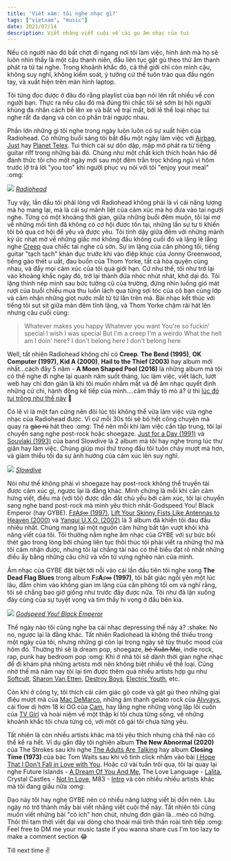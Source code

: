 ```yaml
---
title: 'Viết xàm: tôi nghe nhạc gì?'
tags: ["vietxam", "music"]
date: 2021/07/14
description: Viết nhăng viết cuội về cái gu âm nhạc của tui
---
```


Nếu có người nào đó bất chợt đi ngang nơi tôi làm việc, hình ảnh mà họ sẽ luôn nhìn thấy là một cậu thanh niên, đầu liên tục gật gù theo thứ âm thanh phát ra từ tai nghe. Trong khoảnh khắc đó, cả thế giới chỉ còn mình cậu, không suy nghĩ, không kiểm soát, ý tưởng cứ thế tuôn trào qua đầu ngón tay, và xuất hiện trên màn hình laptop.

Tôi từng đọc được ở đâu đó rằng playlist của bạn nói lên rất nhiều về con người bạn. Thực ra nếu câu đó mà đúng thì chắc tôi sẽ sớm bị hội người khùng đa nhân cách bế lên xe và bắt về trại mất, bởi lẽ thể loại nhạc tui nghe rất đa dạng và còn có phần trái ngược nhau.

Phần lớn những gì tôi nghe trong ngày luôn luôn có sự xuất hiện của Radiohead. Có những buổi sáng tôi bắt đầu một ngày làm việc với [Airbag][airbag], [Just][just] hay [Planet Telex][planet_telex]. Tui thích cái sự dồn dập, mập mờ phát ra từ tiếng guitar riff trong những bài đó. Chúng như một chất kích thích hoàn hảo để đánh thức tôi cho một ngày mới sau một đêm trằn trọc không ngủ vì hôm trước lỡ trả lời "you too" khi người phục vụ nói với tôi "enjoy your meal" :omg:

![](radiohead.jpg)
*[Radiohead](https://en.wikipedia.org/wiki/Radiohead)*

Tuy vậy, lần đầu tôi phải lòng với Radiohead không phải là vì cái năng lượng mà họ mang lại, mà là cái sự mãnh liệt của cảm xúc mà họ đưa vào tai người nghe. Từng có một khoảng thời gian, giữa những buổi đêm muộn, tôi lại mơ về những mối tình đã không có cơ hội được tồn tại, những lần sự tự ti khiến tôi bỏ qua cơ hội để yêu và được yêu. Tôi tỉnh dậy giữa đêm với những mảnh ký ức nhạt mờ về những giấc mơ không đầu không cuối đó và lặng lẽ lắng nghe [Creep][creep] qua chiếc tai nghe cũ sờn. Sự im lặng của căn phòng tối, tiếng guitar "tạch tạch" khàn đục trước khi vào điệp khúc của Jonny Greenwood, tiếng gào thét u uất, đau buồn của Thom Yorke, tất cả hòa quyện cùng nhau, và đẩy mọi cảm xúc của tôi quá giới hạn. Cứ như thế, tôi như trở lại vào khoảng khắc ngày đó, trở lại thành đứa nhóc nhút nhát, khờ dại đó. Tôi lặng thinh nép mình sau bức tường cũ của trường, đứng nhìn luồng gió mát rượi của buổi chiều mua thu luồn lách qua từng sợi tóc của cô bạn cùng lớp và cảm nhận những giọt nước mắt từ từ lăn trên má. Bài nhạc kết thúc với tiếng tôi sụt sịt giữa màn đêm tĩnh lặng, và Thom Yorke chậm rãi hát lên nhưng câu cuối cùng:

> Whatever makes you happy
Whatever you want
You're so fuckin' special
I wish I was special
But I'm a creep
I'm a weirdo
What the hell am I doin' here?
I don't belong here
I don't belong here

Well, tất nhiên Radiohead không chỉ có **Creep**. **The Bend (1995)**, **OK Computer (1997)**, **Kid A (2000)**, **Hail to the Thief (2003)** hay album mới nhất...cách đây 5 năm - **A Moon Shaped Pool (2016)** là những album mà tôi có thể nghe đi nghe lại quanh năm suốt tháng, lúc làm việc, viết lách, lướt web hay chỉ đơn giản là khi tôi muốn nhắm mắt và để âm nhạc quyết định những cử chỉ, hành động kế tiếp của mình....cảm thấy tò mò á? ừ thì [lúc đó tui trông như thế này][lotus_flower] :troll:

Có lẽ vì là một fan cứng nên đôi lúc tôi không thể vừa làm việc vừa nghe nhạc của Radiohead được. Vì cứ mỗi 30s tôi sẽ bỏ hết công chuyện mà quay ra ~~gào rú~~ hát theo :omg: Thế nên mỗi khi làm việc cần tập trung, tôi lại chuyển sang nghe post-rock hoặc shoegaze. [Just for a Day (1991)][just_for_a_day] và [Souvlaki (1993)][souvlaki] của band Slowdive là 2 album mà tôi hay nghe trong lúc thư giãn hay làm việc. Chúng giúp mọi thứ trong đầu tôi tuôn chảy mượt mà hơn, và giảm thiểu tối đa sự ảnh hưởng của cảm xúc lên suy nghĩ.

![](slowdive.jpeg)
*[Slowdive](https://en.wikipedia.org/wiki/Slowdive)*

Nói như thế không phải vì shoegaze hay post-rock không thể truyền tải được cảm xúc gì, ngược lại là đằng khác. Minh chứng là mỗi khi cần cảm hứng viết, điều mà (với tôi) được dẫn đắt chủ yếu bởi cảm xúc, tôi lại chuyển sang nghe band post-rock mà mình yêu thích nhất-Godspeed You! Black Emperor (hay GYBE). [F♯A♯∞ (1997)][F#A#Inf], [Lift Your Skinny Fists Like Antennas to Heaven (2000)][LYSFLATH] và [Yanqui U.X.O. (2002)][YUXO] là 3 album đã khiến tôi đau đầu nhiều nhất. Chúng mang lại một nguồn cảm hứng bất tận vượt khỏi khả năng viết của tôi. Tôi thường nằm nghe âm nhạc của GYBE với sự bức bối thét gào trong lòng bởi chúng liên tục thôi thúc tôi phải viết ra những thứ mà tôi cảm nhận được, nhưng tôi lại chẳng tài nào có thể biểu đạt rõ nhất những điều ấy bằng những câu chữ và vốn từ vựng nghèo nàn của mình.

Âm nhạc của GYBE đặt biệt tới nỗi vào cái lần đầu tiên tôi nghe xong **The Dead Flag Blues** trong album **F♯A♯∞ (1997)**, tôi bất giác ngồi yên một lúc lâu, đắm chìm vào không gian im lặng của căn phòng tối om và nghĩ rằng, tôi sẽ chẳng bao giờ giống như trước đây được nữa. Tôi như đã lặn xuống đáy cùng của sự tuyệt vọng và tìm thấy hi vọng ở đầu bên kia.

![](gybe.jpg)
*[Godspeed You! Black Emperor](https://en.wikipedia.org/wiki/Godspeed_You!_Black_Emperor)*

Thế ngày nào tôi cũng nghe ba cái nhạc depressing thế này á? :shake: No no, ngược lại là đằng khác. Tất nhiên Radiohead là không thể thiếu trong một ngày của tôi, nhưng những gì còn lại trong ngày sẽ tùy thuộc mood của hôm đó. Thường thì sẽ là dream pop, shoegaze, ~~bé Xuân Mai~~, indie rock, rap, punk hay bedroom pop :omg: Khi ở nhà tôi sẽ dành thời gian nghe nhạc để đi khám phá những artists mới nên không biệt nhiều về thể loại. Cũng nhờ thế mà năm nay tôi lại tìm được thêm quá nhiều artists hợp gu như [Softcult][softcult], [Sharon Van Etten][sharon_van_etten], [Destroy Boys][destroy_boys], [Electric Youth][electric_youth], etc.

Còn khi ở công ty, tôi thích cái cảm giác gõ code và gật gù theo những giai điệu mượt mà của [Mac DeMarco][MKOW], những âm thanh gelato rock của [Alvvays][archie_mary_me], cái flow dị hợm 18 kí OG của [Cam][them_mot_dau_phay], hay lắng nghe những vòng lặp lôi cuốn của [TV Girl][lovers_rock] và hoài niệm về một thập kỉ tôi chưa từng sống, về những khoảnh khắc tôi chưa từng có, với một cô gái tôi chưa từng yêu.

Tất nhiên là còn nhiều artists khác mà tôi yêu thích nhưng chả thể nào có thể kể ra hết. Ví dụ gần đây tôi nghiện album **The New Abnormal (2020)** của The Strokes sau khi nghe [The Adults Are Talking][the_adults_are_talking] hay album **Closing Time (1973)** của bác Tom Waits sau khi vô tình click nhầm vào bài [I Hope That I Don't Fall in Love with You][IHTIDFILWY]. Hoặc cứ vài tuần trôi qua, tôi lại quay lại nghe Future Islands - [A Dream Of You And Me][a_dream_of_you_and_me], The Love Language - [Lalita][lalita], Crystal Castles - [Not In Love][not_in_love], M83 - [Intro][intro] và còn nhiều nhiều artists khác mà tôi đang giấu nữa :omg:

Dạo này tôi hay nghe GYBE nên có nhiều năng lượng viết bị dồn nén. Lâu ngày nó trở thành mấy bài viết nhăng viết cuội thế này. Tất nhiên tôi cũng muốn viết những bài "có ích" hơn chút, nhưng đơn giản là...méo có hứng. Thôi thì tạm thời viết đại vài dòng cho thoái mái tinh thần roài tính tiếp :omg: Feel free to DM me your music taste if you wanna share cus I'm too lazy to make a comment section :joy:

Till next time :v:

[airbag]: https://www.youtube.com/watch?v=jNY_wLukVW0
[just]: https://www.youtube.com/watch?v=oIFLtNYI3Ls
[planet_telex]: https://www.youtube.com/watch?v=09EsZXrKEP4
[creep]: https://www.youtube.com/watch?v=XFkzRNyygfk
[lotus_flower]: https://www.youtube.com/watch?v=cfOa1a8hYP8
[just_for_a_day]: https://www.youtube.com/watch?v=Oc2x6_7-c0U
[souvlaki]: https://www.youtube.com/watch?v=5D2u3ASuelQ&list=PLDZmtI4GBWqwLV4dbdQuSEEL3r7KX1QFt
[F#A#Inf]: https://www.youtube.com/watch?v=wy4IsC5eb7o
[LYSFLATH]: https://www.youtube.com/watch?v=PZwQeZh6rP0
[YUXO]: https://www.youtube.com/watch?v=Lw6zTAKWGeo
[MKOW]: https://www.youtube.com/watch?v=wIuBcb2T55Q
[archie_mary_me]: https://www.youtube.com/watch?v=ZAn3JdtSrnY
[them_mot_dau_phay]: https://www.youtube.com/watch?v=06T6phEF5k8
[lovers_rock]: https://soundcloud.com/tv-girl/09-lovers-rock
[the_adults_are_talking]: https://www.youtube.com/watch?v=o4qsjmLxhow
[IHTIDFILWY]: https://www.youtube.com/watch?v=EtLVXBqfqBY
[a_dream_of_you_and_me]: https://www.youtube.com/watch?v=d5gUsnJX2oA
[lalita]: https://www.youtube.com/watch?v=gy38tXvrIN8
[not_in_love]: https://www.youtube.com/watch?v=32udqal_lyQ
[intro]: https://www.youtube.com/watch?v=3Sb9fWcJk14
[softcult]: https://www.youtube.com/watch?v=0E1x8tgbQ2E
[sharon_van_etten]: https://www.youtube.com/watch?v=j7sTHoeH0eA
[destroy_boys]: https://www.youtube.com/watch?v=NCNgiHETkp0
[electric_youth]: https://www.youtube.com/watch?v=6cedWvuxwbc

